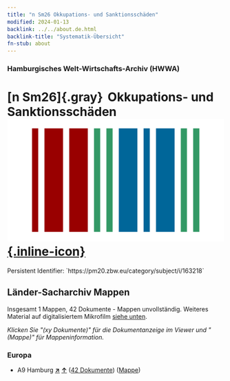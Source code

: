 ```yaml
---
title: "n Sm26 Okkupations- und Sanktionsschäden"
modified: 2024-01-13
backlink: ../../about.de.html
backlink-title: "Systematik-Übersicht"
fn-stub: about
---
```


### Hamburgisches Welt-Wirtschafts-Archiv (HWWA)

# [n Sm26]{.gray}&#8201; Okkupations- und Sanktionsschäden &#160; [![Wikidata](/images/Wikidata-logo.svg "Wikidata"){.inline-icon}](http://www.wikidata.org/entity/Q104700387)

<div class="hint">Persistent Identifier: `https://pm20.zbw.eu/category/subject/i/163218`</div>







## Länder-Sacharchiv Mappen






Insgesamt 1 Mappen, 42 Dokumente - Mappen unvollständig. Weiteres Material auf digitalisiertem Mikrofilm [siehe unten](#filmsections).

_Klicken Sie "(xy Dokumente)" für die Dokumentanzeige im Viewer und "(Mappe)" für Mappeninformation._




### Europa

- A9 Hamburg [**&nearr;**](../../../geo/i/140905/about.de.html "Hamburg (alle Mappen)") [**&uarr;**](../../../geo/about.de.html#A9 "Ländersystematik") (<a href="https://pm20.zbw.eu/iiifview/folder/sh/140905,163218" title="über: Hamburg : Okkupations- und Sanktionsschäden" target="_blank">42 Dokumente</a>) ([Mappe](../../../../folder/sh/1409xx/140905/1632xx/163218/about.de.html))



<a id="filmsections" />














